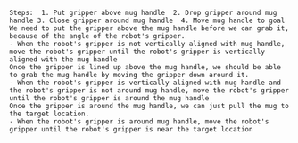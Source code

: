 
    Steps:  1. Put gripper above mug handle  2. Drop gripper around mug handle 3. Close gripper around mug handle  4. Move mug handle to goal
    We need to put the gripper above the mug handle before we can grab it, because of the angle of the robot's gripper.
    - When the robot's gripper is not vertically aligned with mug handle, move the robot's gripper until the robot's gripper is vertically aligned with the mug handle
    Once the gripper is lined up above the mug handle, we should be able to grab the mug handle by moving the gripper down around it.
    - When the robot's gripper is vertically aligned with mug handle and the robot's gripper is not around mug handle, move the robot's gripper until the robot's gripper is around the mug handle
    Once the gripper is around the mug handle, we can just pull the mug to the target location.
    - When the robot's gripper is around mug handle, move the robot's gripper until the robot's gripper is near the target location